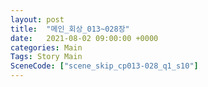 ```yaml
---
layout: post
title:  "메인_회상_013~028장"
date:   2021-08-02 09:00:00 +0000
categories: Main
Tags: Story Main
SceneCode: ["scene_skip_cp013-028_q1_s10"]
---
```

